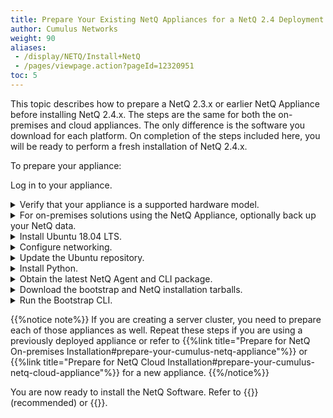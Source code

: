 ```yaml
---
title: Prepare Your Existing NetQ Appliances for a NetQ 2.4 Deployment
author: Cumulus Networks
weight: 90
aliases:
 - /display/NETQ/Install+NetQ
 - /pages/viewpage.action?pageId=12320951
toc: 5
---
```

This topic describes how to prepare a NetQ 2.3.x or earlier NetQ Appliance before installing NetQ 2.4.x. The steps are the same for both the on-premises and cloud appliances. The only difference is the software you download for each platform. On completion of the steps included here, you will be ready to perform a fresh installation of NetQ 2.4.x.

To prepare your appliance:

Log in to your appliance.

<details><summary>Verify that your appliance is a supported hardware model.</summary>

- NetQ Appliance: SuperMicro SYS-6019P-WTR ({{<exlink url="https://www.supermicro.com/manuals/superserver/1U/MNL-1943.pdf" text="user manual">}}, {{<exlink url="https://www.supermicro.com/QuickRefs/superserver/1U/QRG-1943.pdf" text="quick reference guide">}})
- NetQ Cloud Appliance: SuperMicro SYS-E300-9D ({{<exlink url="https://www.supermicro.com/manuals/superserver/mini-itx/MNL-2094.pdf" text="user manual">}})
    
</details>

<details><summary>For on-premises solutions using the NetQ Appliance, optionally back up your NetQ data.</summary>

1. Run the backup script to create a backup file in `/opt/<backup-directory>`.  

    {{%notice note%}}
Be sure to replace the `backup-directory` option with the name of the directory you want to use for the backup file. This location must be somewhere that is *off* of the appliance to avoid it being overwritten during these preparation steps.
    {{%/notice%}}

```
cumulus@<netq-appliance>:~$ ./backuprestore.sh --backup --localdir /opt/<backup-directory>
```

2. Verify the backup file has been created.

```
cumulus@<netq-appliance>:~$ cd /opt/<backup-directory>
cumulus@<netq-appliance>:~/opt/<backup-directory># ls
netq_master_snapshot_2020-01-09_07_24_50_UTC.tar.gz
```

</details>

<details><summary>Install Ubuntu 18.04 LTS. </summary>
    
Use the instructions {{<exlink url="https://www.fosslinux.com/6406/how-to-install-ubuntu-server-18-04-lts.htm" text="here">}}.
    
 Note these tips:

- Ignore the instructions for MAAS.
- Ubuntu OS should be installed on the SSD disk. Select Micron SSD with ~900 GB at step#9 in the aforementioned instructions.

    {{<figure src="/images/netq/install-ubuntu-ssd-selection-240.png" width="700">}}

- Set the default username to *cumulus* and password to *CumulusLinux!* while installing Ubuntu 18.04.

    {{<figure src="/images/netq/install-ubuntu-set-creds-240.png" width="700">}}

- When prompted, select *Install SSH server*.
</details>

<details><summary>Configure networking.</summary>

Ubuntu uses Netplan for network configuration. You can give your appliance an IP address using DHCP or a static address.

### Configure an IP address allocation using DHCP

- Create and/or edit the  */etc/netplan/01-ethernet.yaml* Netplan configuration file.

```
# This file describes the network interfaces available on your system
# For more information, see netplan(5).
network:
    version: 2
    renderer: networkd
    ethernets:
        eno1:
            dhcp4: yes
```

- Apply the settings.

```
$ sudo netplan apply
```

### Configure a static IP address

- Create and/or edit the  */etc/netplan/01-ethernet.yaml* Netplan configuration file.

    In this example the interface, *eno1*, is given a static IP address of *192.168.1.222* with a gateway at *192.168.1.1* and DNS server at *8.8.8.8* and *8.8.4.4*.

```
# This file describes the network interfaces available on your system
# For more information, see netplan(5).
network:
    version: 2
    renderer: networkd
    ethernets:
        eno1:
            dhcp4: no
            addresses: [192.168.1.222/24]
            gateway4: 192.168.1.1
            nameservers:
                addresses: [8.8.8.8,8.8.4.4
```

- Apply the settings.
    
```
$ sudo netplan apply
```

</details>

<details><summary>Update the Ubuntu repository.</summary>

1. Reference and update the local apt repository.

```
root@ubuntu:~# wget -O- https://apps3.cumulusnetworks.com/setup/cumulus-apps-deb.pubkey | apt-key add -
```

2. Add the Ubuntu repository.

<details><summary>Ubuntu 16.04</summary>

Create the file `/etc/apt/sources.list.d/cumulus-host-ubuntu-xenial.list` and add the following line:

```
root@ubuntu:~# vi /etc/apt/sources.list.d/cumulus-apps-deb-xenial.list
...
deb [arch=amd64] https://apps3.cumulusnetworks.com/repos/deb xenial netq-latest
...
```
</details>
<details><summary>Ubuntu 18.04</summary>
Create the file
`/etc/apt/sources.list.d/cumulus-host-ubuntu-bionic.list` and add
the following line:

    root@ubuntu:~# vi /etc/apt/sources.list.d/cumulus-apps-deb-bionic.list
    ...
    deb [arch=amd64] https://apps3.cumulusnetworks.com/repos/deb bionic netq-latest
    ...
</details>
    {{%notice note%}}

The use of `netq-latest` in this example means that a `get` to the
    repository always retrieves the latest version of NetQ, even in the
    case where a major version update has been made. If you want to keep
    the repository on a specific version - such as `netq-2.2` - use that
    instead.

    {{%/notice%}}

</details>

<details><summary>Install Python.</summary>
```
root@ubuntu:~# apt-get update
root@ubuntu:~# apt-get install python python2.7 python-apt
```
</details>

<details><summary>Obtain the latest NetQ Agent and CLI package.</summary>
```
root@ubuntu:~# apt-get update
root@ubuntu:~# apt-get install netq-agent netq-apps
```
</details>

<details><summary>Download the bootstrap and NetQ installation tarballs.</summary>

Download the software from the {{<exlink url="https://cumulusnetworks.com/downloads/" text="Cumulus Downloads">}} page.

1. Select *NetQ* from the **Product** list.

2. Select *2.4* from the **Version** list, and then select *2.4.1* from the submenu.

    {{< figure src="/images/netq/netq-24-download-options-241.png" width="500" >}}

3. Select *Bootstrap* from the **Hypervisor/Platform** list.
    Note that the bootstrap file is the same for both appliances.

    {{< figure src="/images/netq/netq-24-bootstrap-dwnld-241.png" width="200" >}}
    
4. Scroll down and click **Download**.

5. Select *Appliance* for the NetQ Appliance or *Appliance (Cloud)* for the NetQ Cloud Appliance from the **Hypervisor/Platform** list.

    Make sure you select the right install choice based on whether you are preparing the on-premises or cloud version of the appliance.

    {{< figure src="/images/netq/netq-24-appliance-onpremcld-dwnld-241.png" width="410" >}}

6. Scroll down and click **Download**.

7. Copy these two files, *netq-bootstrap-2.4.1.tgz* and *NetQ-2.4.1.tgz* (on-premises) or *NetQ-2.4.1-opta.tgz* (cloud), to the */mnt/installables/* directory on the appliance.

8. Verify that the needed files are present and of the correct release. This example shows on-premises files. The only difference for cloud files is that it should list *NetQ-2.4.1-opta.tgz* instead of *NetQ-2.4.1.tgz*.

    ```
    cumulus@<hostname>:~$ dpkg -l | grep netq
    ii  netq-agent   2.4.1-ub18.04u26~1581351889.c5ec3e5 amd64   Cumulus NetQ Telemetry Agent for Ubuntu
    ii  netq-apps    2.4.1-ub18.04u26~1581351889.c5ec3e5 amd64   Cumulus NetQ Fabric Validation Application for Ubuntu

    cumulus@<hostname>:~$ cd /mnt/installables/
    cumulus@<hostname>:/mnt/installables$ ls
    NetQ-2.4.1.tgz  netq-bootstrap-2.4.1.tgz
    ```

9. Run the following commands.

    ```
    sudo systemctl disable apt-{daily,daily-upgrade}.{service,timer}
    sudo systemctl stop apt-{daily,daily-upgrade}.{service,timer}
    sudo systemctl disable motd-news.{service,timer}
    sudo systemctl stop motd-news.{service,timer}
    ```
    </details>

<details><summary>Run the Bootstrap CLI.</summary>

Run the bootstrap CLI on your appliance *for the interface you defined above* (eth0 or eth1 for example). This example uses the *eth0* interface.

```
cumulus@<hostname>:~$ netq bootstrap master interface eth0 tarball /mnt/installables/netq-bootstrap-3.0.0.tgz
```

Allow about five minutes for this to complete.
</details>

{{%notice note%}}
If you are creating a server cluster, you need to prepare each of those appliances as well. Repeat these steps if you are using a previously deployed appliance or refer to {{%link title="Prepare for NetQ On-premises Installation#prepare-your-cumulus-netq-appliance"%}} or {{%link title="Prepare for NetQ Cloud Installation#prepare-your-cumulus-netq-cloud-appliance"%}} for a new appliance.
{{%/notice%}}

You are now ready to install the NetQ Software. Refer to {{<link title="Install NetQ Using the Admin UI">}} (recommended) or {{<link title="Install NetQ Using the CLI">}}.
